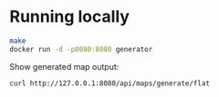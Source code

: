 # Running locally
```sh
make
docker run -d -p8080:8080 generator
```

Show generated map output:
```sh
curl http://127.0.0.1:8080/api/maps/generate/flat
```


